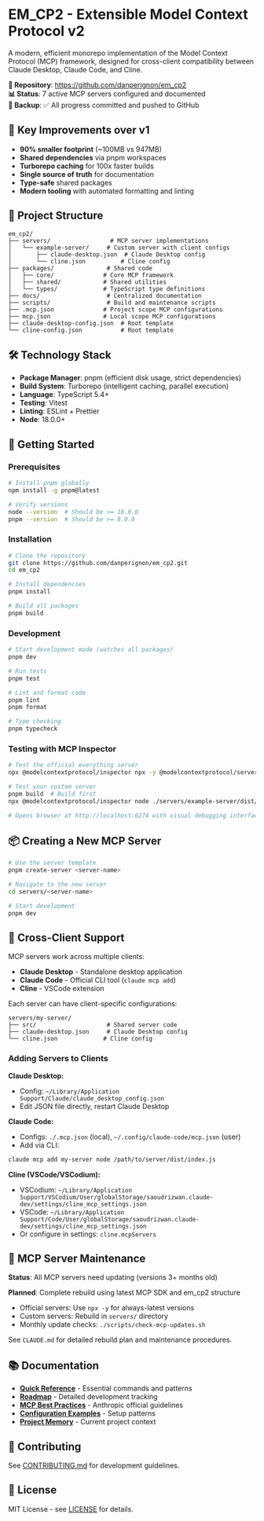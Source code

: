 # EM_CP2 - Extensible Model Context Protocol v2

A modern, efficient monorepo implementation of the Model Context Protocol (MCP) framework, designed for cross-client compatibility between Claude Desktop, Claude Code, and Cline.

**🌟 Repository**: https://github.com/danperignon/em_cp2  
**📊 Status**: 7 active MCP servers configured and documented  
**💾 Backup**: ✅ All progress committed and pushed to GitHub

## 🚀 Key Improvements over v1

- **90% smaller footprint** (~100MB vs 947MB)
- **Shared dependencies** via pnpm workspaces
- **Turborepo caching** for 100x faster builds
- **Single source of truth** for documentation
- **Type-safe** shared packages
- **Modern tooling** with automated formatting and linting

## 📁 Project Structure

```
em_cp2/
├── servers/                 # MCP server implementations
│   └── example-server/     # Custom server with client configs
│       ├── claude-desktop.json  # Claude Desktop config
│       └── cline.json          # Cline config
├── packages/               # Shared code
│   ├── core/              # Core MCP framework
│   ├── shared/            # Shared utilities
│   └── types/             # TypeScript type definitions
├── docs/                   # Centralized documentation
├── scripts/                # Build and maintenance scripts
├── .mcp.json              # Project scope MCP configurations
├── mcp.json               # Local scope MCP configurations
├── claude-desktop-config.json  # Root template
└── cline-config.json           # Root template
```

## 🛠️ Technology Stack

- **Package Manager**: pnpm (efficient disk usage, strict dependencies)
- **Build System**: Turborepo (intelligent caching, parallel execution)
- **Language**: TypeScript 5.4+
- **Testing**: Vitest
- **Linting**: ESLint + Prettier
- **Node**: 18.0.0+

## 🚦 Getting Started

### Prerequisites

```bash
# Install pnpm globally
npm install -g pnpm@latest

# Verify versions
node --version  # Should be >= 18.0.0
pnpm --version  # Should be >= 8.0.0
```

### Installation

```bash
# Clone the repository
git clone https://github.com/danperignon/em_cp2.git
cd em_cp2

# Install dependencies
pnpm install

# Build all packages
pnpm build
```

### Development

```bash
# Start development mode (watches all packages)
pnpm dev

# Run tests
pnpm test

# Lint and format code
pnpm lint
pnpm format

# Type checking
pnpm typecheck
```

### Testing with MCP Inspector

```bash
# Test the official everything server
npx @modelcontextprotocol/inspector npx -y @modelcontextprotocol/server-everything stdio

# Test your custom server
pnpm build  # Build first
npx @modelcontextprotocol/inspector node ./servers/example-server/dist/index.js

# Opens browser at http://localhost:6274 with visual debugging interface
```

## 📦 Creating a New MCP Server

```bash
# Use the server template
pnpm create-server <server-name>

# Navigate to the new server
cd servers/<server-name>

# Start development
pnpm dev
```

## 🔧 Cross-Client Support

MCP servers work across multiple clients:
- **Claude Desktop** - Standalone desktop application
- **Claude Code** - Official CLI tool (`claude mcp add`)
- **Cline** - VSCode extension

Each server can have client-specific configurations:

```
servers/my-server/
├── src/                    # Shared server code
├── claude-desktop.json     # Claude Desktop config
└── cline.json             # Cline config
```

### Adding Servers to Clients

**Claude Desktop:**
- Config: `~/Library/Application Support/Claude/claude_desktop_config.json`
- Edit JSON file directly, restart Claude Desktop

**Claude Code:**
- Configs: `./.mcp.json` (local), `~/.config/claude-code/mcp.json` (user)
- Add via CLI:
```bash
claude mcp add my-server node /path/to/server/dist/index.js
```

**Cline (VSCode/VSCodium):**
- VSCodium: `~/Library/Application Support/VSCodium/User/globalStorage/saoudrizwan.claude-dev/settings/cline_mcp_settings.json`
- VSCode: `~/Library/Application Support/Code/User/globalStorage/saoudrizwan.claude-dev/settings/cline_mcp_settings.json`
- Or configure in settings: `cline.mcpServers`

## 🔄 MCP Server Maintenance

**Status**: All MCP servers need updating (versions 3+ months old)

**Planned**: Complete rebuild using latest MCP SDK and em_cp2 structure
- Official servers: Use `npx -y` for always-latest versions  
- Custom servers: Rebuild in `servers/` directory
- Monthly update checks: `./scripts/check-mcp-updates.sh`

See `CLAUDE.md` for detailed rebuild plan and maintenance procedures.

## 📚 Documentation

- **[Quick Reference](./docs/quick-reference.md)** - Essential commands and patterns
- **[Roadmap](./docs/roadmap.md)** - Detailed development tracking
- **[MCP Best Practices](./docs/mcp-best-practices.md)** - Anthropic official guidelines
- **[Configuration Examples](./docs/configuration-examples.md)** - Setup patterns
- **[Project Memory](./CLAUDE.md)** - Current project context

## 🤝 Contributing

See [CONTRIBUTING.md](./CONTRIBUTING.md) for development guidelines.

## 📄 License

MIT License - see [LICENSE](./LICENSE) for details.